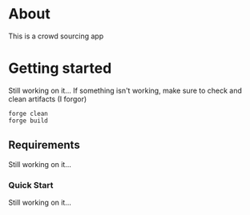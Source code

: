 # About
This is a crowd sourcing app

# Getting started
Still working on it...
If something isn't working, make sure to check and clean artifacts (I forgor)
```
forge clean
forge build
```

## Requirements
Still working on it...
### Quick Start
Still working on it...
